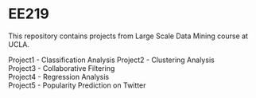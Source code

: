 # EE219
This repository contains projects from Large Scale Data Mining course at UCLA.  

Project1 - Classification Analysis 
Project2 - Clustering Analysis  
Project3 - Collaborative Filtering  
Project4 - Regression Analysis  
Project5 - Popularity Prediction on Twitter  
